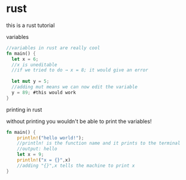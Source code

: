 # rust
this is a rust tutorial


variables
```rust
//variables in rust are really cool
fn main() {
  let x = 6;
  //x is uneditable
  //if we tried to do → x = 8; it would give an error
  
  let mut y = 5;
  //adding mut means we can now edit the variable
  y = 89; #this would work
}
```

printing in rust

without printing you wouldn't be able to print the variables!

```rust
fn main() {
    println!("hello world!");
    //println! is the function name and it prints to the terminal
    //output: hello
    let x = 9;
    println!("x = {}",x)
    //adding "{}",x tells the machine to print x
}
```

